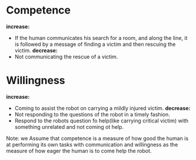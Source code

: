 # Competence
**increase:**
- If the human communicates his search for a room, and along the line, it is followed by a message of finding a victim and then rescuing the victim.
**decrease:**
- Not communicating the rescue of a victim.
# Willingness
**increase:**
- Coming to assist the robot on carrying a mildly injured victim.
**decrease:**
- Not responding to the questions of the robot in a timely fashion.
- Respond to the robots question fo help(like carrying critical victim) with something unrelated and not coming ot help.



Note: we Assume that competence is a measure of how good the human is at performing its own tasks with communication and willingness as the measure of how eager the human is to come help the robot.